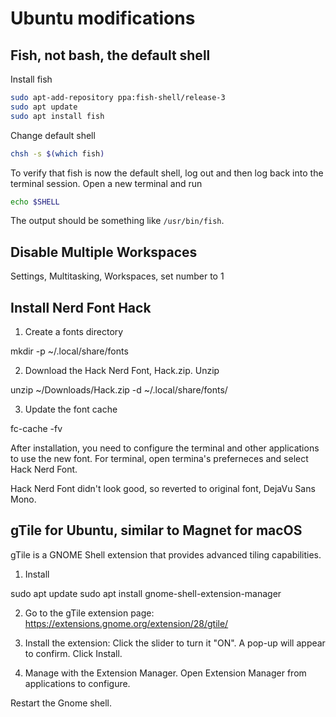 # Ubuntu modifications

## Fish, not bash, the default shell

Install fish

```sh
sudo apt-add-repository ppa:fish-shell/release-3
sudo apt update
sudo apt install fish
```

Change default shell

```sh
chsh -s $(which fish)
```

To verify that fish is now the default shell, log out and then log back into
the terminal session.  Open a new terminal and run

```sh
echo $SHELL
```

The output should be something like `/usr/bin/fish`.

## Disable Multiple Workspaces

Settings, Multitasking, Workspaces, set number to 1

## Install Nerd Font Hack

1. Create a fonts directory

mkdir -p ~/.local/share/fonts

2. Download the Hack Nerd Font, Hack.zip.  Unzip

unzip ~/Downloads/Hack.zip -d ~/.local/share/fonts/

3. Update the font cache

fc-cache -fv

After installation, you need to configure the terminal and other applications to use the
new font.  For terminal, open termina's preferneces and select Hack Nerd Font.

Hack Nerd Font didn't look good, so reverted to original font, DejaVu Sans Mono.

## gTile for Ubuntu, similar to Magnet for macOS

gTile is a GNOME Shell extension that provides advanced tiling capabilities.

1. Install

sudo apt update
sudo apt install gnome-shell-extension-manager

2. Go to the gTile extension page:
https://extensions.gnome.org/extension/28/gtile/

3. Install the extension:
Click the slider to turn it "ON".  A pop-up will appear to confirm.  Click Install.

4. Manage with the Extension Manager.  Open Extension Manager from applications to configure.

Restart the Gnome shell.

